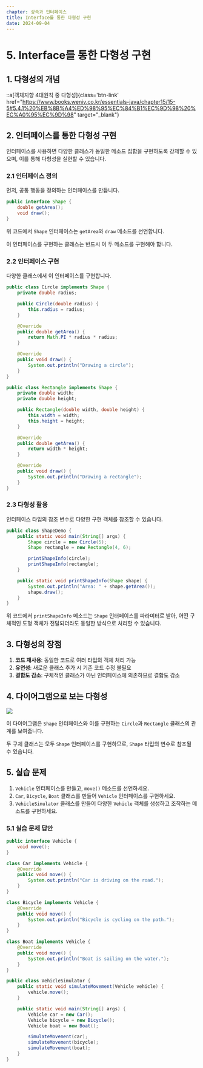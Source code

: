 ```yaml
---
chapter: 상속과 인터페이스
title: Interface를 통한 다형성 구현
date: 2024-09-04
---
```


# 5. Interface를 통한 다형성 구현

## 1. 다형성의 개념

::a[객체지향 4대원칙 중 다형성]{class='btn-link' href="https://www.books.weniv.co.kr/essentials-java/chapter15/15-5#5.4.1%20%EB%8B%A4%ED%98%95%EC%84%B1%EC%9D%98%20%EC%A0%95%EC%9D%98" target="\_blank"}

## 2. 인터페이스를 통한 다형성 구현

인터페이스를 사용하면 다양한 클래스가 동일한 메소드 집합을 구현하도록 강제할 수 있으며, 이를 통해 다형성을 실현할 수 있습니다.

### 2.1 인터페이스 정의

먼저, 공통 행동을 정의하는 인터페이스를 만듭니다.

```java
public interface Shape {
    double getArea();
    void draw();
}
```
위 코드에서 `Shape` 인터페이스는 `getArea`와 `draw` 메소드를 선언합니다. 

이 인터페이스를 구현하는 클래스는 반드시 이 두 메소드를 구현해야 합니다.

### 2.2 인터페이스 구현

다양한 클래스에서 이 인터페이스를 구현합니다.

```java
public class Circle implements Shape {
    private double radius;

    public Circle(double radius) {
        this.radius = radius;
    }

    @Override
    public double getArea() {
        return Math.PI * radius * radius;
    }

    @Override
    public void draw() {
        System.out.println("Drawing a circle");
    }
}

public class Rectangle implements Shape {
    private double width;
    private double height;

    public Rectangle(double width, double height) {
        this.width = width;
        this.height = height;
    }

    @Override
    public double getArea() {
        return width * height;
    }

    @Override
    public void draw() {
        System.out.println("Drawing a rectangle");
    }
}
```

### 2.3 다형성 활용

인터페이스 타입의 참조 변수로 다양한 구현 객체를 참조할 수 있습니다.

```java
public class ShapeDemo {
    public static void main(String[] args) {
        Shape circle = new Circle(5);
        Shape rectangle = new Rectangle(4, 6);

        printShapeInfo(circle);
        printShapeInfo(rectangle);
    }

    public static void printShapeInfo(Shape shape) {
        System.out.println("Area: " + shape.getArea());
        shape.draw();
    }
}
```

위 코드에서 `printShapeInfo` 메소드는 `Shape` 인터페이스를 파라미터로 받아, 어떤 구체적인 도형 객체가 전달되더라도 동일한 방식으로 처리할 수 있습니다.

## 3. 다형성의 장점

1. **코드 재사용**: 동일한 코드로 여러 타입의 객체 처리 가능
2. **유연성**: 새로운 클래스 추가 시 기존 코드 수정 불필요
3. **결합도 감소**: 구체적인 클래스가 아닌 인터페이스에 의존하므로 결합도 감소

## 4. 다이어그램으로 보는 다형성

![](/images/essentials-java/chapter14/java-interface14-6-ex1.png)

이 다이어그램은 `Shape` 인터페이스와 이를 구현하는 `Circle`과 `Rectangle` 클래스의 관계를 보여줍니다. 

두 구체 클래스는 모두 `Shape` 인터페이스를 구현하므로, `Shape` 타입의 변수로 참조될 수 있습니다.

## 5. 실습 문제

1. `Vehicle` 인터페이스를 만들고, `move()` 메소드를 선언하세요.
2. `Car`, `Bicycle`, `Boat` 클래스를 만들어 `Vehicle` 인터페이스를 구현하세요.
3. `VehicleSimulator` 클래스를 만들어 다양한 `Vehicle` 객체를 생성하고 조작하는 메소드를 구현하세요.

### 5.1 실습 문제 답안

```java
public interface Vehicle {
    void move();
}

class Car implements Vehicle {
    @Override
    public void move() {
        System.out.println("Car is driving on the road.");
    }
}

class Bicycle implements Vehicle {
    @Override
    public void move() {
        System.out.println("Bicycle is cycling on the path.");
    }
}

class Boat implements Vehicle {
    @Override
    public void move() {
        System.out.println("Boat is sailing on the water.");
    }
}

public class VehicleSimulator {
    public static void simulateMovement(Vehicle vehicle) {
        vehicle.move();
    }

    public static void main(String[] args) {
        Vehicle car = new Car();
        Vehicle bicycle = new Bicycle();
        Vehicle boat = new Boat();

        simulateMovement(car);
        simulateMovement(bicycle);
        simulateMovement(boat);
    }
}
```